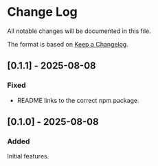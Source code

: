 # Change Log

All notable changes will be documented in this file.

The format is based on [Keep a Changelog](https://keepachangelog.com/en/1.1.0/).



## [0.1.1] - 2025-08-08

### Fixed

- README links to the correct npm package.



## [0.1.0] - 2025-08-08

### Added

Initial features.
